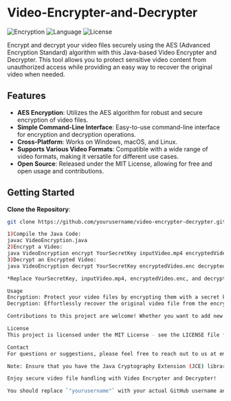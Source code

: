 # Video-Encrypter-and-Decrypter


![Encryption](https://img.shields.io/badge/Encryption-AES-blue)
![Language](https://img.shields.io/badge/Language-Java-green)
![License](https://img.shields.io/badge/License-MIT-yellow)

Encrypt and decrypt your video files securely using the AES (Advanced Encryption Standard) algorithm with this Java-based Video Encrypter and Decrypter. This tool allows you to protect sensitive video content from unauthorized access while providing an easy way to recover the original video when needed.

## Features

- **AES Encryption**: Utilizes the AES algorithm for robust and secure encryption of video files.
- **Simple Command-Line Interface**: Easy-to-use command-line interface for encryption and decryption operations.
- **Cross-Platform**: Works on Windows, macOS, and Linux.
- **Supports Various Video Formats**: Compatible with a wide range of video formats, making it versatile for different use cases.
- **Open Source**: Released under the MIT License, allowing for free and open usage and contributions.

## Getting Started

**Clone the Repository**:

   ```bash
   git clone https://github.com/yourusername/video-encrypter-decrypter.git

1)Compile the Java Code:
  javac VideoEncryption.java
2)Encrypt a Video:
  java VideoEncryption encrypt YourSecretKey inputVideo.mp4 encryptedVideo.enc
3)Decrypt an Encrypted Video:
  java VideoEncryption decrypt YourSecretKey encryptedVideo.enc decryptedVideo.mp4

*Replace YourSecretKey, inputVideo.mp4, encryptedVideo.enc, and decryptedVideo.mp4 with your own values.

Usage
Encryption: Protect your video files by encrypting them with a secret key to ensure only authorized users can access the content.
Decryption: Effortlessly recover the original video file from the encrypted version whenever required.

Contributions to this project are welcome! Whether you want to add new features, fix bugs, or improve documentation, your help is appreciated. Please follow our contribution guidelines to get started.

License
This project is licensed under the MIT License - see the LICENSE file for details.

Contact
For questions or suggestions, please feel free to reach out to us at email@example.com.

Note: Ensure that you have the Java Cryptography Extension (JCE) libraries set up in your Java environment for proper encryption and decryption.

Enjoy secure video file handling with Video Encrypter and Decrypter!

You should replace `"yourusername"` with your actual GitHub username and customize the email address and contact information as needed. Also, make sure to provide any additional setup or usage instructions specific to your project, and consider adding a section on how to contribute if you want to encourage collaboration from other developers.

